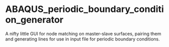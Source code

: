 # ABAQUS_periodic_boundary_condition_generator
A nifty little GUI for node matching on master-slave surfaces, pairing them and generating lines for use in input file for periodic boundary conditions.
